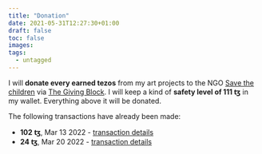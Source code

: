 ```yaml
---
title: "Donation"
date: 2021-05-31T12:27:30+01:00
draft: false
toc: false
images:
tags:
  - untagged
---
```


I will **donate every earned tezos** from my art projects to the NGO [Save the children](https://www.savethechildren.net/) 
via [The Giving Block](https://thegivingblock.com/donate/save-the-children/). I will keep a kind of **safety level of 111 ꜩ** in my wallet. Everything above it will be donated.

The following transactions have already been made:
* **102 ꜩ**, Mar 13 2022 - [transaction details](https://tzkt.io/ooif4BbuvT4T9VLQssVerq9hzE8VsFL1pvCmF74wT8Cbyv39NCy)
* **24 ꜩ**, Mar 20 2022 - [transaction details](https://tzkt.io/oorX3uCcJuCywuCuoWGasDx3rASbBF1SMzj5aLdwnTrSeYrm8N4)